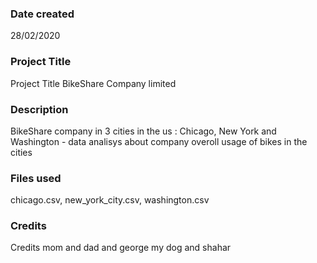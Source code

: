### Date created
28/02/2020

### Project Title
Project Title BikeShare Company limited

### Description
BikeShare company in 3 cities in the us : Chicago, New York and Washington - data analisys about company overoll usage of bikes in the cities

### Files used
chicago.csv, new_york_city.csv, washington.csv

### Credits
Credits mom and dad and george my dog and shahar
